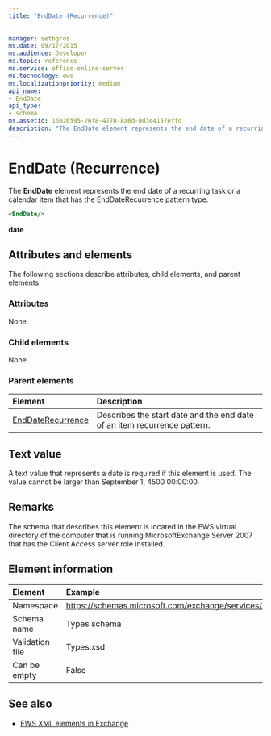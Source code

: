 ```yaml
---
title: "EndDate (Recurrence)"
 
 
manager: sethgros
ms.date: 09/17/2015
ms.audience: Developer
ms.topic: reference
ms.service: office-online-server
ms.technology: ews
ms.localizationpriority: medium
api_name:
- EndDate
api_type:
- schema
ms.assetid: 16026595-26f8-4770-8a6d-0d3e4157effd
description: "The EndDate element represents the end date of a recurring task or a calendar item that has the EndDateRecurrence pattern type."
---
```


# EndDate (Recurrence)

The **EndDate** element represents the end date of a recurring task or a calendar item that has the EndDateRecurrence pattern type. 
  
```xml
<EndDate/>
```

 **date**
## Attributes and elements

The following sections describe attributes, child elements, and parent elements.
  
### Attributes

None.
  
### Child elements

None.
  
### Parent elements

|**Element**|**Description**|
|:-----|:-----|
|[EndDateRecurrence](enddaterecurrence.md) <br/> |Describes the start date and the end date of an item recurrence pattern.  <br/> |
   
## Text value

A text value that represents a date is required if this element is used. The value cannot be larger than September 1, 4500 00:00:00.
  
## Remarks

The schema that describes this element is located in the EWS virtual directory of the computer that is running MicrosoftExchange Server 2007 that has the Client Access server role installed.
  
## Element information

| Element | Example |
|:-----|:-----|
|Namespace  <br/> |https://schemas.microsoft.com/exchange/services/2006/types  <br/> |
|Schema name  <br/> |Types schema  <br/> |
|Validation file  <br/> |Types.xsd  <br/> |
|Can be empty  <br/> |False  <br/> |
   
## See also



- [EWS XML elements in Exchange](ews-xml-elements-in-exchange.md)

